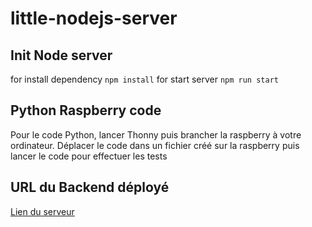 # little-nodejs-server

## Init Node server

  for install dependency ```npm install```
  for start server ```npm run start```

## Python Raspberry code

  Pour le code Python, lancer Thonny puis brancher la raspberry à votre ordinateur.
  Déplacer le code dans un fichier créé sur la raspberry puis lancer le code pour effectuer les tests

## URL du Backend déployé
  [Lien du serveur](https://little-nodejs-server.onrender.com/)
  
